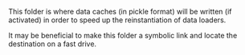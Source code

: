 This folder is where data caches (in pickle format) will be written (if activated) in order to speed
up the reinstantiation of data loaders.

It may be beneficial to make this folder a symbolic link and locate the destination on a fast drive.
